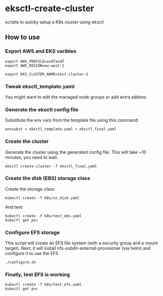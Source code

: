 # eksctl-create-cluster
scripts to quicky setup a K8s cluster using eksctl

## How to use

### Export AWS and EKS varibles

```
export AWS_PROFILE=asdfasdf
export AWS_REGION=eu-west-1

export EKS_CLUSTER_NAME=test-cluster-2
```

### Tweak eksctl_template.yaml

You might want to edit the managed node groups or add extra addons

### Generate the eksctl config file

Substitute the env vars from the template file using this command:

```
envsubst < eksctl_template.yaml > eksctl_final.yaml
```


### Create the cluster

Generate the cluster using the generated config file.
This will take ~10 minutes, you need to wait.

```
eksctl create cluster -f eksctl_final.yaml
```

### Create the disk (EBS) storage class

Create the storage class:

```
kubectl create -f k8s/sc_disk.yaml

```

And test:

```
kubectl create -f k8s/test_ebs.yaml
kubectl get pvc
```


### Configure EFS storage

This script will create an EFS file system (with a security group and a mount target).
Next, it will install nfs-subdir-external-provisioner (via helm) and configure it to use the EFS.

```
./configure.sh
```

### Finally, test EFS is working
```
kubectl create -f k8s/test_efs.yaml
kubectl get pvc
```
